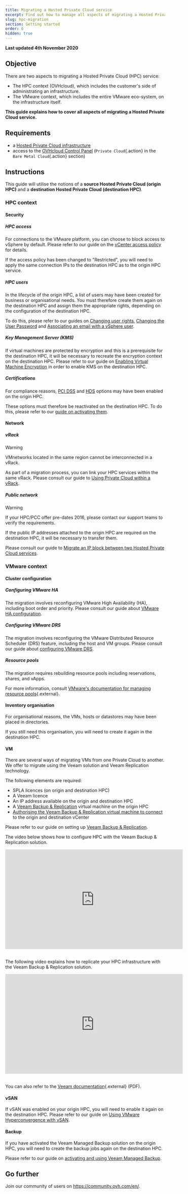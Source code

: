 ```yaml
---
title: Migrating a Hosted Private Cloud service 
excerpt: Find out how to manage all aspects of migrating a Hosted Private Cloud service
slug: hpc-migration
section: Getting started
order: 6
hidden: true
---
```


**Last updated 4th November 2020**

## Objective

There are two aspects to migrating a Hosted Private Cloud (HPC) service:

- The HPC context (OVHcloud), which includes the customer's side of administrating an infrastructure.
- The VMware context, which includes the entire VMware eco-system, on the infrastructure itself.

**This guide explains how to cover all aspects of migrating a Hosted Private Cloud service.**

## Requirements

- a [Hosted Private Cloud infrastructure](https://www.ovhcloud.com/en-gb/enterprise/products/hosted-private-cloud/)
- access to the [OVHcloud Control Panel](https://www.ovh.com/auth/?action=gotomanager) (`Private Cloud`{.action} in the `Bare Metal Cloud`{.action} section)

## Instructions

This guide will utilise the notions of a **source Hosted Private Cloud (origin HPC)** and a **destination Hosted Private Cloud (destination HPC)**.

### HPC context

#### Security

##### **HPC access**

For connections to the VMware platform, you can choose to block access to vSphere by default. Please refer to our guide on the [vCenter access policy](../modify-vcenter-access-policy/) for details.

If the access policy has been changed to "Restricted", you will need to apply the same connection IPs to the destination HPC as to the origin HPC service.

##### **HPC users**

In the lifecycle of the origin HPC, a list of users may have been created for business or organisational needs. You must therefore create them again on the destination HPC and assign them the appropriate rights, depending on the configuration of the destination HPC.

To do this, please refer to our guides on [Changing user rights](../change-users-rights/), [Changing the User Password](../changing-user-password/) and [Associating an email with a vSphere user](../associate-email-with-vsphere-user/).

##### **Key Management Server (KMS)**

If virtual machines are protected by encryption and this is a prerequisite for the destination HPC, it will be necessary to recreate the encryption context on the destination HPC.
Please refer to our guide on [Enabling Virtual Machine Encryption](../vm-encrypt/) in order to enable KMS on the destination HPC.

##### **Certifications**

For compliance reasons, [PCI DSS](https://www.ovhcloud.com/en-gb/enterprise/products/hosted-private-cloud/safety-compliance/pci-dss/) and [HDS](https://www.ovhcloud.com/en-gb/enterprise/products/hosted-private-cloud/safety-compliance/hds/) options may have been enabled on the origin HPC.

These options must therefore be reactivated on the destination HPC. To do this, please refer to our [guide on activating them](../activate-pci-dss-option/).

#### Network

##### **vRack**

> [!warning]
>
> VMnetworks located in the same region cannot be interconnected in a vRack.
>

As part of a migration process, you can link your HPC services within the same vRack. Please consult our guide to [Using Private Cloud within a vRack](../using-private-cloud-with-vrack/).


##### **Public network**

> [!warning]
>
> If your HPC/PCC offer pre-dates 2016, please contact our support teams to verify the requirements.
>

If the public IP addresses attached to the origin HPC are required on the destination HPC, it will be necessary to transfer them.

Please consult our guide to [Migrate an IP block between two Hosted Private Cloud services](../add-ip-block/#migrate-an-ip-block-between-two-hosted-private-cloud-solutions).

### VMware context

#### Cluster configuration

##### **Configuring VMware HA**

The migration involves reconfiguring VMware High Availability (HA), including boot order and priority. Please consult our guide about [VMware HA configuration](../vmware-ha-high-availability/).

##### **Configuring VMware DRS**

The migration involves reconfiguring the VMware Distributed Resource Scheduler (DRS) feature, including the host and VM groups. Please consult our guide about [configuring VMware DRS](../vmware-drs-distributed-ressource-scheduler/).

##### **Resource pools**

The migration requires rebuilding resource pools including reservations, shares, and vApps.

For more information, consult [VMware's documentation for managing resource pools](https://docs.vmware.com/en/VMware-vSphere/6.7/com.vmware.vsphere.resmgmt.doc/GUID-60077B40-66FF-4625-934A-641703ED7601.html){.external}.

#### Inventory organisation

For organisational reasons, the VMs, hosts or datastores may have been placed in directories.

If you still need this organisation, you will need to create it again in the destination HPC.

#### VM

There are several ways of migrating VMs from one Private Cloud to another. We offer to migrate using the Veeam solution and Veeam Replication technology.

The following elements are required:

- SPLA licences (on origin and destination HPC)
- A Veeam licence
- An IP address available on the origin and destination HPC
- A [Veeam Backup & Replication](../../storage/veeam-backup-replication/) virtual machine on the origin HPC
- [Authorising the Veeam Backup & Replication virtual machine to connect](../authorise-ip-addresses-vcenter/) to the origin and destination vCenter

Please refer to our guide on setting up [Veeam Backup & Replication](../../storage/veeam-backup-replication/).

The video below shows how to configure HPC with the Veeam Backup & Replication solution.

<iframe width="560" height="315" src="https://www.youtube-nocookie.com/embed/f8ufrsP4PQw" frameborder="0" allow="accelerometer; autoplay; encrypted-media; gyroscope; picture-in-picture" allowfullscreen></iframe>

<br>The following video explains how to replicate your HPC infrastructure with the Veeam Backup & Replication solution.

<iframe width="560" height="315" src="https://www.youtube-nocookie.com/embed/NqNtKrJSH8w" frameborder="0" allow="accelerometer; autoplay; encrypted-media; gyroscope; picture-in-picture" allowfullscreen></iframe>

<br>You can also refer to the [Veeam documentation](https://www.veeam.com/veeam_backup_10_0_user_guide_vsphere_pg.pdf){.external} (PDF).

#### vSAN

If vSAN was enabled on your origin HPC, you will need to enable it again on the destination HPC. Please refer to our guide on [Using VMware Hyperconvergence with vSAN](../vmware-vsan/).

#### Backup

If you have activated the Veeam Managed Backup solution on the origin HPC, you will need to create the backup jobs again on the destination HPC.

Please refer to our guide on [activating and using Veeam Managed Backup](../veeam-backup-as-a-service/).

## Go further

Join our community of users on <https://community.ovh.com/en/>.
